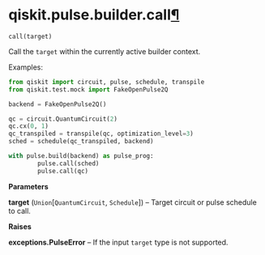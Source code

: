 <span id="qiskit-pulse-builder-call" />

# qiskit.pulse.builder.call[¶](#qiskit-pulse-builder-call "Permalink to this headline")

<span id="undefined" />

`call(target)`

Call the `target` within the currently active builder context.

Examples:

```python
from qiskit import circuit, pulse, schedule, transpile
from qiskit.test.mock import FakeOpenPulse2Q

backend = FakeOpenPulse2Q()

qc = circuit.QuantumCircuit(2)
qc.cx(0, 1)
qc_transpiled = transpile(qc, optimization_level=3)
sched = schedule(qc_transpiled, backend)

with pulse.build(backend) as pulse_prog:
        pulse.call(sched)
        pulse.call(qc)
```

**Parameters**

**target** (`Union`\[`QuantumCircuit`, `Schedule`]) – Target circuit or pulse schedule to call.

**Raises**

**exceptions.PulseError** – If the input `target` type is not supported.
